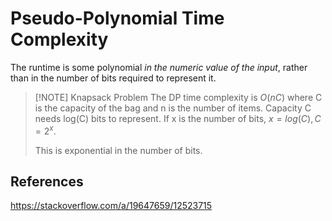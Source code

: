 # Pseudo-Polynomial Time Complexity
The runtime is some polynomial _in the numeric value of the input_, rather than in the number of bits required to represent it.

> [!NOTE] Knapsack Problem
> The DP time complexity is $O(nC)$ where C is the capacity of the bag and n is the number of items. Capacity C needs log(C) bits to represent. If x is the number of bits, $x = log(C), C = 2^x$. 
> 
> This is exponential in the number of bits.


## References
https://stackoverflow.com/a/19647659/12523715

